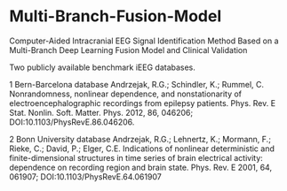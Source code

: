 # Multi-Branch-Fusion-Model
Computer-Aided Intracranial EEG Signal Identification Method Based on a Multi-Branch Deep Learning Fusion Model and Clinical Validation


Two publicly available benchmark iEEG databases.


1 Bern-Barcelona database
Andrzejak, R.G.; Schindler, K.; Rummel, C. Nonrandomness, nonlinear dependence, and nonstationarity of electroencephalographic recordings from epilepsy patients. Phys. Rev. E Stat. Nonlin. Soft. Matter. Phys. 2012, 86, 046206; DOI:10.1103/PhysRevE.86.046206.


2 Bonn University database
Andrzejak, R.G.; Lehnertz, K.; Mormann, F.; Rieke, C.; David, P.; Elger, C.E. Indications of nonlinear deterministic and finite-dimensional structures in time series of brain electrical activity: dependence on recording region and brain state. Phys. Rev. E 2001, 64, 061907; DOI:10.1103/PhysRevE.64.061907
